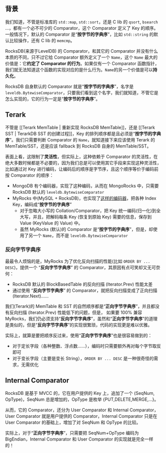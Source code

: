 ## 背景
我们知道，不管是标准库的 `std::map`, `std::sort`，还是 C lib 的 `qsort`, `bsearch` ...，都有一个必不可少的 Comparator，这个 Comparator 定义了 Key 的顺序。一般情况下，默认的 Comparator 是“**按字节的字典序**”，比如 `std::string` 的默认比较操作，还有 C lib 的 `memcmp`。

RocksDB(来源于LevelDB) 的 Comparator，和其它的 Comparator 并没有什么本质的不同，只不过它给 Comparator 额外定义了一个 `Name`，这个 `Name` 最大的价值是：它**约定了 Comparator 的行为**。如果仅有一个 Comparator 函数指针，我们就无法知道这个函数的实现对应的是什么行为。`Name`的另一个价值是可以**持久化**。

RocksDB 自身默认的 Comparator 就是“**按字节的字典序**”，名字是 `leveldb.BytewiseComparator`，只要我们看到这个名字，我们就知道，不管它是怎么实现的，它的行为一定是“**按字节的字典序**”。

## Terark
不管是 [[Terark MemTable | 重新实现 RocksDB MemTable]]，还是 [[Terark SST | TerarkDB SST 的创建过程]]，Key 的排列顺序都是且必须是“**按字节的字典序**”。我们只需要判断 Comparator 的 `Name`，就知道接下来应该使用 Terark 的 MemTable/SST，还是应该 fallback 到 RocksDB 自身的 MemTable/SST。

表面上看，这限制了**灵活性**，但实际上，这种依赖于 Comparator 的灵活性，在绝大多数时候都是不必要的，因为我们总是可以使用其它手段来实现这种灵活性，比如通过对 Key 进行编码，让编码后的顺序是字节序，且这个顺序等价于编码前按 Comparator 的顺序：

- MongoDB 有个编码器，实现了这种编码，从而在 MongoRocks 中，只需要 RocksDB 默认的 `leveldb.BytewiseComparator`
- MyRocks 中(MySQL + RocksDB)，也实现了[这样的编码器](https://github.com/facebook/mysql-5.6/wiki/MyRocks-record-format)，把各种 Index Key，编码成“**按字节的字典序**”
  - 对于忽略大小写的 Collation/Comparator，把 Key 统一编码(归一化)到全大写，并且，把解码每条 Key (恢复到原始 Key) 需要的信息，保存到 Value (KeyValue 的 Value) 中。
  - 虽然 MyRocks (默认)的 Comparator 是“**按字节的字典序**”，但是，却使用了另一个 `Name`，而不是 `leveldb.BytewiseComparator`

### 反向字节字典序
最最令人烦恼的是，MyRocks 为了优化反向扫描的性能(比如 `ORDER BY ... DESC`)，提供一个 “**反向字节字典序**” 的 Comparator，其原因有点可笑却又无可奈何：
- RocksDB 默认的 BlockBasedTable 的反向扫描 (Iterator.Prev) 性能太差
- 通过使用 “**反向字节字典序**” 的 Comparator，就把反向扫描变成了正向扫描(Iterator.Next)……

我们(Terark)的 MemTable 和 SST 的自然顺序都是“**正向字节字典序**”，并且都没有反向扫描 (Iterator.Prev) 性能低下的问题，但是，
如果要 100% 兼容 MyRocks，我们仍必须支持“**反向字节字典序**”，虽然和“**正向字节字典序**”的道理是类似的，但是“**反向字节字典序**”的实现很繁琐，代码的实现更是难以优雅。

实际上，就算是要把顺序反过来，使用“**正向字节字典序**”也是很容易做到的：
- 对于定长字段（各种整数、浮点数……），编码时只需要额外再对每个字节取反即可
- 对于变长字段（主要是变长 String），`ORDER BY ... DESC` 是一种很奇怪的需求，无需优化

## Internal Comparator
RocksDB 是基于 MVCC 的，它在用户提供的 Key 上，追加了一个 (SeqNum, OpType)，SeqNum 总是增加的，OpType 是枚举 {PUT,DELETE,MERGE,...}。

从而，它的 Comparator，还分为 User Comparator 和 Internal Comparator，User Comparator 就是用户提供的 Comparator，Internal Comparator 只是在 User Comparator 的基础上，增加了对 SeqNum 和 OpType 的比较。

实际上，对于“**正向字节字典序**”，只需要把 SeqNum+OpType 编码为 BigEndian，Internal Comparator 和 User Comparator 的实现就是完全一样的！